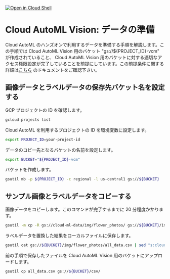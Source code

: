 [![Open in Cloud Shell](https://gstatic.com/cloudssh/images/open-btn.png)](https://console.cloud.google.com/cloudshell/open?git_repo=https://github.com/GoogleCloudPlatform/gcp-getting-started-lab-jp&tutorial=machine_learning/cloud_ai_building_blocks/cloud_automl_tutorial.md)

# Cloud AutoML Vision: データの準備

Cloud AutoML のハンズオンで利用するデータを準備する手順を解説します。この手順では Cloud AutoML Vision 用のバケット "gs://${PROJECT_ID}-vcm" が作成されていること、 Cloud AutoML Vision 用のバケットに対する適切なアクセス権限設定が完了していることを前提にしています。この前提条件に関する詳細は[こちら](https://cloud.google.com/vision/automl/docs/quickstart) のドキュメントをご確認下さい。

## 画像データとラベルデータの保存先バケット名を設定する

GCP プロジェクトの ID を確認します。

```bash
gcloud projects list
```

Cloud AutoML を利用するプロジェクトの ID を環境変数に設定します。


```bash
export PROJECT_ID=your-project-id
```

データのコピー先となるバケットの名前を設定します。

```bash
export BUCKET="${PROJECT_ID}-vcm"
```

バケットを作成します。

```bash
gsutil mb -p ${PROJECT_ID} -c regional -l us-central1 gs://${BUCKET}
```

## サンプル画像とラベルデータをコピーする

画像データをコピーします。このコマンドが完了するまでに 20 分程度かかります。

```bash
gsutil -m cp -R gs://cloud-ml-data/img/flower_photos/ gs://${BUCKET}/img/
```

ラベルデータを置換した結果をローカルファイルに保存します。

```bash
gsutil cat gs://${BUCKET}/img/flower_photos/all_data.csv | sed "s:cloud-ml-data:${BUCKET}:" > all_data.csv
```

前の手順で保存したファイルを Cloud AutoML Vision 用のバケットにアップロードします。

```bash
gsutil cp all_data.csv gs://${BUCKET}/csv/
```
